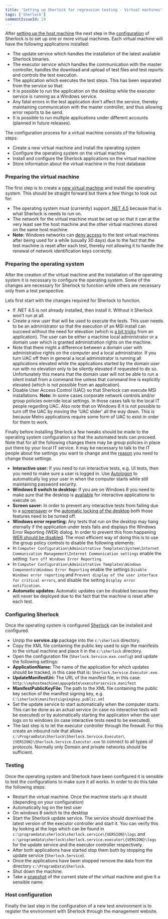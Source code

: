 ```yaml
---
title: 'Setting up Sherlock for regression testing - Virtual machines'
tags: ['Sherlock']
commentIssueId: 29
---
```

After [setting up the host machine](/posts/2013-12-10_Setting-up-Sherlock-serverside.html) the next step in the [configuration](/posts/2013-12-04_Regression-testing-with-Sherlock.html) of Sherlock is to set up one or more virtual machines. Each virtual machine will have the following applications installed:

* The update service which handles the installation of the latest available Sherlock binaries. 
* The executor service which handles the communication with the master controller, handles the download and upload of test files and test reports and controls the test execution. 
* The application which executes the test steps. This has been separated from the service so that: 
 * It is possible to run the application on the desktop while the executor service is running as a Windows service.
 * Any fatal errors in the test application don't affect the service, thereby maintaining communication with the master controller, and thus allowing error reports to be send.
 * It is possible to run multiple applications under different accounts (planned in future releases).
 
The configuration process for a virtual machine consists of the following steps:

* Create a new virtual machine and install the operating system
* Configure the operating system on the virtual machine
* Install and configure the Sherlock applications on the virtual machine
* Store information about the virtual machine in the host database

### Preparing the virtual machine
The first step is to create a [new virtual machine](http://technet.microsoft.com/en-us/library/cc772480.aspx) and install the operating system. This should be straight forward but there a few things to look out for:

* The operating system must (currently) support [.NET 4.5](http://en.wikipedia.org/wiki/.NET_Framework_version_history#.NET_Framework_4.5) because that is what Sherlock is needs to run on.
* The network for the virtual machine must be set up so that it can at the very least see the host machine and the other virtual machines stored on the same host machine.
 * **Note:** Windows networks can [deny access](http://www.petri.co.il/working-with-domain-member-virtual-machines-and-snapshots.htm) to the test virtual machines after being used for a while (usually 30 days) due to the fact that the test machine is reset after each test, thereby not allowing it to handle the renewal of network identification keys correctly.

### Preparing the operating system
After the creation of the virtual machine and the installation of the operating system it is necessary to configure the operating system. Some of the changes are necessary for Sherlock to function while others are necessary only from a test perspective.

Lets first start with the changes required for Sherlock to function. 

* If .NET 4.5 is not already installed, then install it. Without it Sherlock won't run at all.
* Create a new user that will be used to execute the tests. This user needs to be an administrator so that the execution of an MSI install can succeed without the need for elevation (which is [a bit tricky](http://stackoverflow.com/questions/5098121/how-can-i-get-elevated-permissions-uac-via-impersonation-under-a-non-interacti) from an application). The user can be either a machine local administrator or a domain user  which is granted administration rights on the machine.
 * Note that there might a difference between a domain user with administrative rights on the computer and a local administrator. If you turn UAC off then in general a local administrator is running all applications elevated while the applications started by the domain user run with no elevation only to be silently elevated if requested to do so. Unfortunately this means that the domain user will not be able to run a silent install from a command line unless that command line is explicitly elevated (which is not possible from an application).
* Disable User Access Control (UAC) so that Sherlock can execute MSI installations. **Note:** In some cases corporate network controls and/or group policies override local settings. In those cases talk to the local IT people regarding UAC. Also note that on Windows 8 it is not possible to turn off the UAC by moving the 'UAC slider' all the way down. This is because Metro applications require some form of UAC to exist in order for them to work.

Finally before installing Sherlock a few tweaks should be made to the operating system configuration so that the automated tests can proceed. Note that for all the following changes there may be group policies in place put there by your local IT service. It may be necessary to talk to the IT people about the settings you want to change and the [reason](http://www.brianbondy.com/blog/id/100/) you need to change those settings.

* **Interactive user:** If you need to run interactive tests, e.g. UI tests, then you need to make sure a user is logged in. Use [Autologon](http://technet.microsoft.com/en-us/sysinternals/bb963905.aspx) to automatically log your user in when the computer starts while still maintaining password security.
* **Windows 8 switch to desktop:** If you are on Windows 8 you need to make sure that the desktop is [available](http://www.7tutorials.com/how-boot-desktop-windows-8-skip-start-screen) for interactive applications to execute on.
* **Screen saver:** In order to prevent any interactive tests from failing due to a [screensaver](http://windows.microsoft.com/en-nz/windows-vista/turn-your-screen-saver-on-or-off) or the [automatic locking of the desktop](http://answers.microsoft.com/en-us/windows/forum/windows_7-security/disable-automatic-lock-with-windows-7/daef8f0a-810f-46e8-9420-3c32c4bd6479) both those features need to be turned off. 
* **Windows error reporting:** Any tests that run on the desktop may hang eternally if the application under tests fails and displays the Windows Error Reporting (WER) dialog. In order to prevent this from happening [WER should be disabled](http://4sysops.com/archives/how-to-disable-windows-error-reporting/). The most efficient way of doing this is to use the group policy controls to disable the following elements:
 * In `Computer Configuration\Administrative Templates\System\Internet Communication Management\Internet Communication settings` enable the setting: `Turn off Windows Error Reporting`.
 * In `Computer Configuration\Administrative Templates\Windows Components\Windows Error Reporting` enable the settings `Disable Windows error reporting` and `Prevent display of the user interface for critical errors`, and disable the setting `Display error notification`.
* **Automatic updates:** Automatic updates can be disabled because they will never be deployed due to the fact that the machine is reset after each test.

### Configuring Sherlock
Once the operating system is configured [Sherlock](https://github.com/pvandervelde/Sherlock/releases) can be installed and configured. 

* Unzip the **service.zip** package into the `c:\sherlock` directory.
* Copy the XML file containing the public key used to sign the manifests to the virtual machine and place it in the `c:\sherlock` directory.
* Open the configuration file (`Sherlock.Service.exe.config`) and update the following settings:
 * **ApplicationName:** The name of the application for which updates should be tracked, in this case that is: `Sherlock.Service.Executor.exe`.
 * **UpdateManifestUri:** The URL of the manifest file, in this case: `http:\\myhostmachine\appupdate\executorservice.manifest`
 * **ManifestPublicKeyFile:** The path to the XML file containing the public key section of the manifest signing key, e.g. `C:\sherlock\manifestsigningkey.public.xml`
* Set the update service to start automatically when the computer starts. This can be done as an actual service (in case no interactive tests will be executed) or by automatically starting the application when the user logs on to windows (in case interactive tests need to be executed).
* The last step is to let the executor controller through the firewall. For this create an inbound rule that allows `c:\ProgramData\Sherlock\Sherlock.Service.Executor\{VERSION}\Sherlock.Service.Executor.exe` to connect to all types of protocols. Normally only Domain and private networks should be sufficient.

### Testing
Once the operating system and Sherlock have been configured it is sensible to test the configurations to make sure it all works. In order to do this take the following steps:

* Restart the virtual machine. Once the machine starts up it should (depending on your configuration)
 * Automatically log on the test user
 * On windows 8 switch to the desktop
 * Start the Sherlock update service. The service should download the latest version of the executor controller and start it. You can verify this by looking at the logs which can be found in `c:\programdata\sherlock\sherlock.service\{VERSION}\logs` and `c:\programdata\sherlock\sherlock.service.executor\{VERSION}\logs` for the update service and the executor controller respectively.
* After both applications have started stop them both by stopping the update service (`Sherlock.Service`).
* Once the applications have been stopped remove the data from the directory `c:\ProgramData\Sherlock`.
* Shut down the machine.
* Take a [snapshot](http://blogs.msdn.com/b/virtual_pc_guy/archive/2008/01/16/managing-snapshots-with-hyper-v.aspx) of the current state of the virtual machine and give it a sensible name.


### Host configuration
Finally the last step in the configuration of a new test environment is to register the environment with Sherlock through the management website.